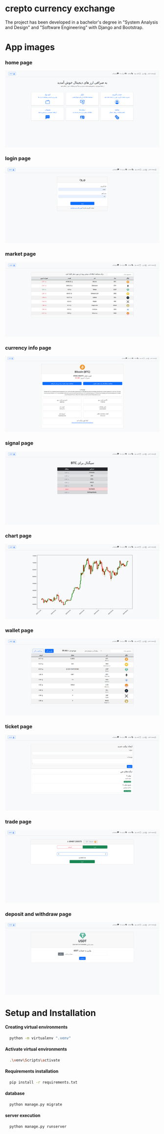 # crepto currency exchange
The project has been developed in a bachelor's degree in "System Analysis and Design" and "Software Engineering" with Django and Bootstrap.


# App images

### home page
<img src="app_image/home.png"/>

### login page
<img src="app_image/login.png"/>

### market page
<img src="app_image/market.png"/>

### currency info page
<img src="app_image/currency_info.png"/>

### signal page
<img src="app_image/signal.png"/>

### chart page
<img src="app_image/chart.png"/>

### wallet page
<img src="app_image/wallet.png"/>

### ticket page
<img src="app_image/ticket.png"/>

### trade page
<img src="app_image/trade.png"/>

### deposit and withdraw page
<img src="app_image/withdraw.png"/>


# Setup and Installation
#### Creating virtual environments
```bash
  python -m virtualenv ".venv"
```
#### Activate virtual environments
```bash
  .\venv\Scripts\activate  
```
#### Requirements installation 
```bash
  pip install -r requirements.txt
```
#### database
```bash
  python manage.py migrate
```
#### server execution
```bash
  python manage.py runserver
```
